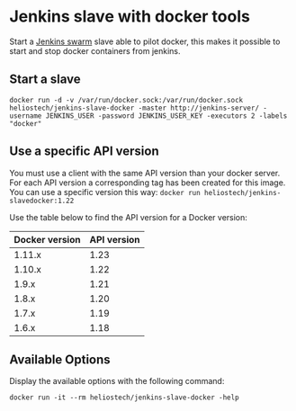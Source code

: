 Jenkins slave with docker tools
===============================

Start a [Jenkins swarm](https://wiki.jenkins-ci.org/display/JENKINS/Swarm+Plugin) slave able to pilot docker, this makes it possible to start and stop docker containers from jenkins.

## Start a slave

   `docker run -d -v /var/run/docker.sock:/var/run/docker.sock heliostech/jenkins-slave-docker -master http://jenkins-server/ -username JENKINS_USER -password JENKINS_USER_KEY -executors 2 -labels "docker"`

## Use a specific API version
You must use a client with the same API version than your docker server.
For each API version a corresponding tag has been created for this image.
You can use a specific version this way:
    `docker run heliostech/jenkins-slavedocker:1.22`

Use the table below to find the API version for a Docker version:

|Docker version |API version|
|---------------|-----------|
|1.11.x         |1.23       |
|1.10.x         |1.22       |
|1.9.x          |1.21       |
|1.8.x          |1.20       |
|1.7.x          |1.19       |
|1.6.x          |1.18       |

## Available Options

   Display the available options with the following command:

   `docker run -it --rm heliostech/jenkins-slave-docker -help`



